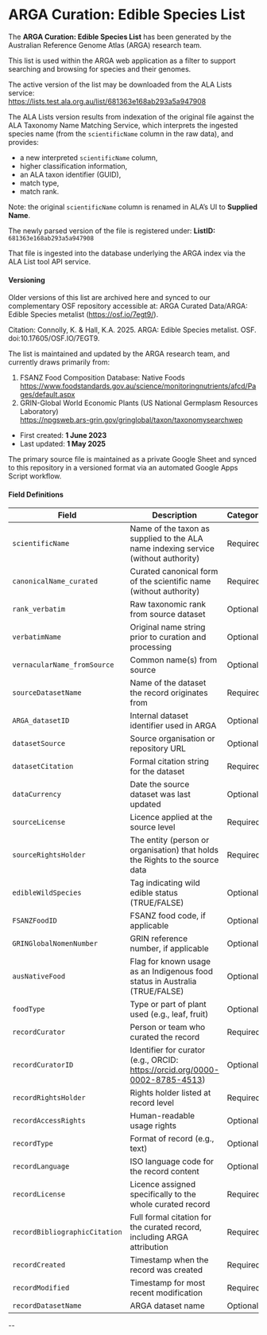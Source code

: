 # ARGA Curation: Edible Species List

The **ARGA Curation: Edible Species List** has been generated by the Australian Reference Genome Atlas (ARGA) research team.

This list is used within the ARGA web application as a filter to support searching and browsing for species and their genomes.

The active version of the list may be downloaded from the ALA Lists service:  
https://lists.test.ala.org.au/list/681363e168ab293a5a947908

The ALA Lists version results from indexation of the original file against the ALA Taxonomy Name Matching Service, which interprets the ingested species name (from the `scientificName` column in the raw data), and provides:
- a new interpreted `scientificName` column,
- higher classification information,
- an ALA taxon identifier (GUID),
- match type,
- match rank.

Note: the original `scientificName` column is renamed in ALA’s UI to **Supplied Name**.

The newly parsed version of the file is registered under:
**ListID:** `681363e168ab293a5a947908`

That file is ingested into the database underlying the ARGA index via the ALA List tool API service.

#### Versioning

Older versions of this list are archived here and synced to our complementary OSF repository accessible at:
ARGA Curated Data/ARGA: Edible Species metalist (https://osf.io/7egt9/).

Citation:  Connolly, K. & Hall, K.A. 2025. ARGA: Edible Species metalist. OSF. doi:10.17605/OSF.IO/7EGT9.

The list is maintained and updated by the ARGA research team, and currently draws primarily from:

1. FSANZ Food Composition Database: Native Foods  
   https://www.foodstandards.gov.au/science/monitoringnutrients/afcd/Pages/default.aspx  
2. GRIN-Global World Economic Plants (US National Germplasm Resources Laboratory)  
   https://npgsweb.ars-grin.gov/gringlobal/taxon/taxonomysearchwep

- First created: **1 June 2023**  
- Last updated: **1 May 2025**

The primary source file is maintained as a private Google Sheet and synced to this repository in a versioned format via an automated Google Apps Script workflow.

#### Field Definitions

| **Field**                  | **Description**                                                                        | **Category**  |
|---------------------------|------------------------------------------------------------------------------------------|---------------|
| `scientificName`          | Name of the taxon as supplied to the ALA name indexing service (without authority)      | Required      |
| `canonicalName_curated`   | Curated canonical form of the scientific name (without authority)                       | Required      |
| `rank_verbatim`           | Raw taxonomic rank from source dataset                                                  | Optional      |
| `verbatimName`            | Original name string prior to curation and processing                                   | Optional      |
| `vernacularName_fromSource` | Common name(s) from source                                                           | Optional      |
| `sourceDatasetName`       | Name of the dataset the record originates from                                          | Required      |
| `ARGA_datasetID`          | Internal dataset identifier used in ARGA                                                | Optional      |
| `datasetSource`           | Source organisation or repository URL                                                   | Optional      |
| `datasetCitation`         | Formal citation string for the dataset                                                  | Required      |
| `dataCurrency`            | Date the source dataset was last updated                                                | Optional      |
| `sourceLicense`           | Licence applied at the source level                                                     | Required      |
| `sourceRightsHolder`      | The entity (person or organisation) that holds the Rights to the source data            | Required      |
| `edibleWildSpecies`       | Tag indicating wild edible status (TRUE/FALSE)                                          | Optional      |
| `FSANZFoodID`             | FSANZ food code, if applicable                                                          | Optional      |
| `GRINGlobalNomenNumber`   | GRIN reference number, if applicable                                                    | Optional      |
| `ausNativeFood`           | Flag for known usage as an Indigenous food status in Australia (TRUE/FALSE)             | Optional      |
| `foodType`                | Type or part of plant used (e.g., leaf, fruit)                                          | Optional      |
| `recordCurator`           | Person or team who curated the record                                                   | Required      |
| `recordCuratorID`         | Identifier for curator (e.g., ORCID: https://orcid.org/0000-0002-8785-4513)             | Optional      |
| `recordRightsHolder`      | Rights holder listed at record level                                                    | Required      |
| `recordAccessRights`      | Human-readable usage rights                                                             | Optional      |
| `recordType`              | Format of record (e.g., text)                                                           | Optional      |
| `recordLanguage`          | ISO language code for the record content                                                | Optional      |
| `recordLicense`           | Licence assigned specifically to the whole curated record                               | Required      |
| `recordBibliographicCitation` | Full formal citation for the curated record, including ARGA attribution           | Required      |
| `recordCreated`           | Timestamp when the record was created                                                   | Required      |
| `recordModified`          | Timestamp for most recent modification                                                  | Required      |
| `recordDatasetName`       | ARGA dataset name                                                                       | Optional      |

--
